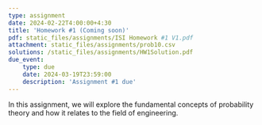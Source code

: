 ```yaml
---
type: assignment
date: 2024-02-22T4:00:00+4:30
title: 'Homework #1 (Coming soon)'
pdf: static_files/assignments/ISI Homework #1 V1.pdf
attachment: static_files/assignments/prob10.csv
solutions: /static_files/assignments/HW1Solution.pdf
due_event: 
    type: due
    date: 2024-03-19T23:59:00
    description: 'Assignment #1 due'
---
```

In this assignment, we will explore the fundamental concepts of probability theory and how it relates to the field of
engineering.
